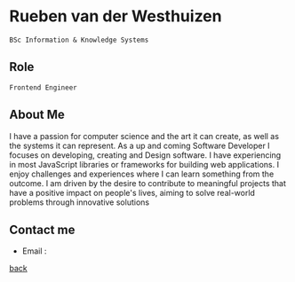 # Rueben van der Westhuizen
`BSc Information & Knowledge Systems`
## Role
`Frontend Engineer`
## About Me

I have a passion for computer science and the art it
can create, as well as the systems it can represent.
As a up and coming Software Developer I focuses
on developing, creating and Design software. I have
experiencing in most JavaScript libraries or
frameworks for building web applications. I enjoy
challenges and experiences where I can learn
something from the outcome. I am driven by the
desire to contribute to meaningful projects that
have a positive impact on people's lives, aiming to
solve real-world problems through innovative
solutions


## Contact me
- Email : 

[back](./README.md)
